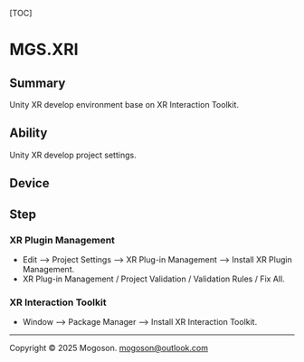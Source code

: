 [TOC]

# MGS.XRI

## Summary

Unity XR develop environment base on XR Interaction Toolkit.

## Ability

Unity XR develop project settings.

## Device

## Step

### XR Plugin Management

- Edit --> Project Settings --> XR Plug-in Management --> Install XR Plugin Management.
- XR Plug-in Management / Project Validation / Validation Rules / Fix All.

### XR Interaction Toolkit

- Window --> Package Manager --> Install XR Interaction Toolkit.

---

Copyright © 2025 Mogoson.	mogoson@outlook.com
